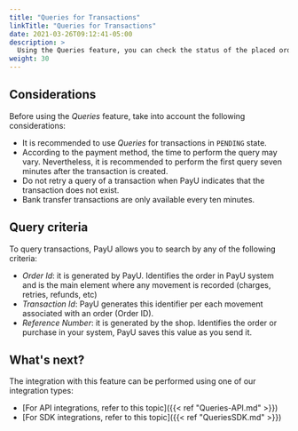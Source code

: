 ```yaml
---
title: "Queries for Transactions"
linkTitle: "Queries for Transactions"
date: 2021-03-26T09:12:41-05:00
description: >
  Using the Queries feature, you can check the status of the placed orders along with their transactions. 
weight: 30
---
```


## Considerations
Before using the _Queries_ feature, take into account the following considerations:

* It is recommended to use _Queries_ for transactions in `PENDING` state.
* According to the payment method, the time to perform the query may vary. Nevertheless, it is recommended to perform the first query seven minutes after the transaction is created.
* Do not retry a query of a transaction when PayU indicates that the transaction does not exist.
* Bank transfer transactions are only available every ten minutes.

## Query criteria
To query transactions, PayU allows you to search by any of the following criteria:

* *Order Id*: it is generated by PayU. Identifies the order in PayU system and is the main element where any movement is recorded (charges, retries, refunds, etc)
* *Transaction Id*: PayU generates this identifier per each movement associated with an order (Order ID).
* *Reference Number*: it is generated by the shop. Identifies the order or purchase in your system, PayU saves this value as you send it.

## What's next?
The integration with this feature can be performed using one of our integration types:

* [For API integrations, refer to this topic]({{< ref "Queries-API.md" >}})
* [For SDK integrations, refer to this topic]({{< ref "QueriesSDK.md" >}})